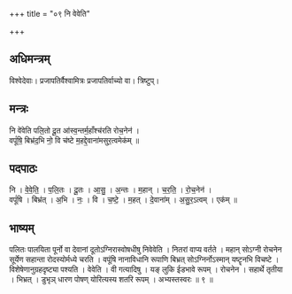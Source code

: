 +++
title = "०९ नि वेवेति"

+++
## अधिमन्त्रम्
विश्वेदेवाः। प्रजापतिर्वैश्वामित्रः प्रजापतिर्वाच्यो वा। त्रिष्टुप्।

## मन्त्रः
नि वे॑वेति पलि॒तो दू॒त आ॑स्व॒न्तर्म॒हाँश्च॑रति रोच॒नेन॑ ।  
वपूं॑षि॒ बिभ्र॑द॒भि नो॒ वि च॑ष्टे म॒हद्दे॒वाना॑मसुर॒त्वमेक॑म् ॥

## पदपाठः
नि । वे॒वे॒ति॒ । प॒लि॒तः । दू॒तः । आ॒सु॒ । अ॒न्तः । म॒हान् । च॒र॒ति॒ । रो॒च॒नेन॑ ।  
वपूं॑षि । बिभ्र॑त् । अ॒भि । नः॒ । वि । च॒ष्टे॒ । म॒हत् । दे॒वाना॑म् । अ॒सु॒र॒ऽत्वम् । एक॑म् ॥

## भाष्यम्
पलितः पालयिता पूर्नो वा देवानां दूतोऽग्निरास्वोषधीषु निवेवेति । नितरां वाप्य वर्तते । महान् सोऽग्नी रोचनेन सूर्येण सहान्ता रोदस्योर्मध्ये चरति । वपूंषि नानाविधानि रूपाणि बिभ्रत् सोऽग्निर्नोऽस्मान् यष्टॄनभि विचष्टे । विशेषेणानुग्रहदृष्ट्या पश्यति । वेवेति । वी गत्यादिषु । यङ् लुकि ईडभावे रूपम् । रोचनेन । सहार्थे तृतीया । भिभ्रत् । डुभृञ् धारण पोषण् योरित्यस्य शतरि रूपम् । अभ्यस्तस्वरः ॥ ९ ॥
